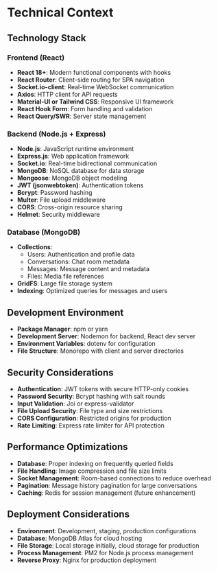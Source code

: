 # Technical Context

## Technology Stack

### Frontend (React)
- **React 18+**: Modern functional components with hooks
- **React Router**: Client-side routing for SPA navigation
- **Socket.io-client**: Real-time WebSocket communication
- **Axios**: HTTP client for API requests
- **Material-UI or Tailwind CSS**: Responsive UI framework
- **React Hook Form**: Form handling and validation
- **React Query/SWR**: Server state management

### Backend (Node.js + Express)
- **Node.js**: JavaScript runtime environment
- **Express.js**: Web application framework
- **Socket.io**: Real-time bidirectional communication
- **MongoDB**: NoSQL database for data storage
- **Mongoose**: MongoDB object modeling
- **JWT (jsonwebtoken)**: Authentication tokens
- **Bcrypt**: Password hashing
- **Multer**: File upload middleware
- **CORS**: Cross-origin resource sharing
- **Helmet**: Security middleware

### Database (MongoDB)
- **Collections**:
  - Users: Authentication and profile data
  - Conversations: Chat room metadata
  - Messages: Message content and metadata
  - Files: Media file references
- **GridFS**: Large file storage system
- **Indexing**: Optimized queries for messages and users

## Development Environment
- **Package Manager**: npm or yarn
- **Development Server**: Nodemon for backend, React dev server
- **Environment Variables**: dotenv for configuration
- **File Structure**: Monorepo with client and server directories

## Security Considerations
- **Authentication**: JWT tokens with secure HTTP-only cookies
- **Password Security**: Bcrypt hashing with salt rounds
- **Input Validation**: Joi or express-validator
- **File Upload Security**: File type and size restrictions
- **CORS Configuration**: Restricted origins for production
- **Rate Limiting**: Express rate limiter for API protection

## Performance Optimizations
- **Database**: Proper indexing on frequently queried fields
- **File Handling**: Image compression and file size limits
- **Socket Management**: Room-based connections to reduce overhead
- **Pagination**: Message history pagination for large conversations
- **Caching**: Redis for session management (future enhancement)

## Deployment Considerations
- **Environment**: Development, staging, production configurations
- **Database**: MongoDB Atlas for cloud hosting
- **File Storage**: Local storage initially, cloud storage for production
- **Process Management**: PM2 for Node.js process management
- **Reverse Proxy**: Nginx for production deployment
